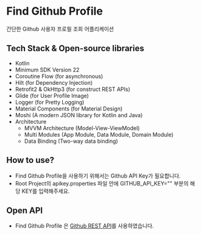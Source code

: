 # Find Github Profile 
간단한 Github 사용자 프로필 조회 어플리케이션
## Tech Stack & Open-source libraries
- Kotlin
- Minimum SDK Version 22
- Coroutine Flow (for asynchronous)
- Hilt (for Dependency Injection)
- Retrofit2 & OkHttp3 (for construct REST APIs)
- Glide (for User Profile Image)
- Logger (for Pretty Logging)
- Material Components (for Material Design)
- Moshi (A modern JSON library for Kotlin and Java)
- Architecture
  - MVVM Architecture (Model-View-ViewModel)
  - Multi Modules (App Module, Data Module, Domain Module)
  - Data Binding (Two-way data binding)

## How to use?
- Find Github Profile을 사용하기 위해서는 Github API Key가 필요합니다.
- Root Project의 apikey.properties 파일 안에 GITHUB_API_KEY="" 부분의 해당 KEY를 입력해주세요. 

## Open API
- Find Github Profile 은 [Github REST API](https://docs.github.com/en/rest)를 사용하였습니다.
